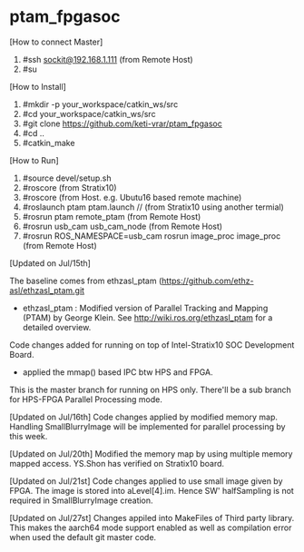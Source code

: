 ptam_fpgasoc
============
[How to connect Master] 
1. #ssh sockit@192.168.1.111 (from Remote Host)
2. #su 

[How to Install] 
1. #mkdir -p your_workspace/catkin_ws/src
2. #cd your_workspace/catkin_ws/src
3. #git clone https://github.com/keti-vrar/ptam_fpgasoc
4. #cd ..
5. #catkin_make

[How to Run]
1. #source devel/setup.sh
2. #roscore  (from Stratix10)
3. #roscore  (from Host. e.g. Ubutu16 based remote machine)
4. #roslaunch ptam ptam.launch // (from Stratix10 using another termial)
5. #rosrun ptam remote_ptam (from Remote Host)
6. #rosrun usb_cam usb_cam_node (from Remote Host)
7. #rosrun ROS_NAMESPACE=usb_cam rosrun image_proc image_proc (from Remote Host)




[Updated on Jul/15th]

The baseline comes from ethzasl_ptam (https://github.com/ethz-asl/ethzasl_ptam.git

- ethzasl_ptam : Modified version of Parallel Tracking and Mapping (PTAM) by George Klein. See http://wiki.ros.org/ethzasl_ptam for a detailed overview.

Code changes added for running on top of Intel-Stratix10 SOC Development Board.
- applied the mmap() based IPC btw HPS and FPGA.

This is the master branch for running on HPS only.
There'll be a sub branch for HPS-FPGA Parallel Processing mode.

[Updated on Jul/16th]
Code changes applied by modified memory map. 
Handling SmallBlurryImage will be implemented for parallel processing by this week.

[Updated on Jul/20th]
Modified the memory map by using multiple memory mapped access.
YS.Shon has verified on Stratix10 board.

[Updated on Jul/21st]
Code changes applied to use small image given by FPGA.
The image is stored into aLevel[4].im. Hence SW' halfSampling is not required in SmallBlurryImage creation.

[Updated on Jul/27st]
Changes appiled into MakeFiles of Third party library. This makes the aarch64 mode support enabled as well as compilation error when used the default git master code.
